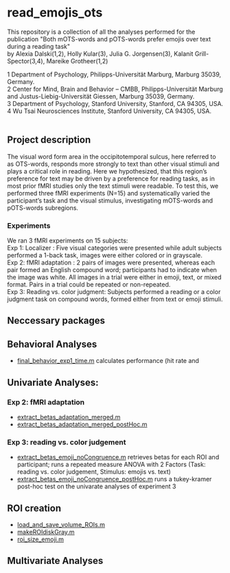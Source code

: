 # read_emojis_ots
This repository is a collection of all the analyses performed for the publication 
"Both mOTS-words and pOTS-words prefer emojis over text during a reading task" <br />
by Alexia Dalski(1,2), Holly Kular(3), Julia G. Jorgensen(3), Kalanit Grill-Spector(3,4), Mareike Grotheer(1,2)

1 Department of Psychology, Philipps-Universität Marburg, Marburg 35039, Germany.<br />
2 Center for Mind, Brain and Behavior – CMBB, Philipps-Universität Marburg and Justus-Liebig-Universität Giessen, Marburg 35039, Germany. <br />
3 Department of Psychology, Stanford University, Stanford, CA 94305, USA.<br />
4 Wu Tsai Neurosciences Institute, Stanford University, CA 94305, USA.<br />
<br />

## Project description
The visual word form area in the occipitotemporal sulcus, here referred to as OTS-words, responds more strongly to text than other visual stimuli and plays a critical role in reading. Here we hypothesized, that this region’s preference for text may be driven by a preference for reading tasks, as in most prior fMRI studies only the text stimuli were readable. To test this, we performed three fMRI experiments (N=15) and systematically varied the participant’s task and the visual stimulus, investigating mOTS-words and pOTS-words subregions. 
### Experiments
We ran 3 fMRI experiments on 15 subjects:<br />
Exp 1: Localizer : Five visual categories were presented while adult subjects performed a 1-back task, images were either colored or in grayscale.<br />
Exp 2:  fMRI adaptation : 2 pairs of images were presented, whereas each pair formed an English compound word; participants had to indicate when the image was white. All images in a trial were either in emoji, text, or mixed format. Pairs in a trial could be repeated or non-repeated.<br />
Exp 3: Reading vs. color judgment: Subjects performed a reading or a color judgment task on compound words, formed either from text or emoji stimuli.<br />

## Neccessary packages 

## Behavioral Analyses 
- [final_behavior_exp1_time.m](https://github.com/EduNeuroLab/read_emojis_ots/blob/main/final_behavior_exp1_time.m) calculates performance (hit rate and 
## Univariate Analyses:
### Exp 2: fMRI adaptation
- [extract_betas_adaptation_merged.m](https://github.com/EduNeuroLab/read_emojis_ots/blob/main/extract_betas_adaptation_merged.m)
- [extract_betas_adaptation_merged_postHoc.m](https://github.com/EduNeuroLab/read_emojis_ots/blob/main/extract_betas_adaptation_merged_postHoc.m)
### Exp 3: reading vs. color judgement
- [extract_betas_emoji_noCongruence.m](https://github.com/EduNeuroLab/read_emojis_ots/blob/main/extract_betas_adaptation_merged.m)
retrieves betas for each ROI and participant; runs a repeated measure ANOVA with 2 Factors (Task: reading vs. color judgement, Stimulus: emojis vs. text)
- [extract_betas_emoji_noCongruence_postHoc.m](https://github.com/EduNeuroLab/read_emojis_ots/blob/main/extract_betas_emoji_noCongruence_postHoc.m)
runs a tukey-kramer post-hoc test on the univarate analyses of experiment 3 

## ROI creation
- [load_and_save_volume_ROIs.m](https://github.com/EduNeuroLab/read_emojis_ots/blob/main/load_and_save_volume_ROIs.m)
- [makeROIdiskGray.m](https://github.com/EduNeuroLab/read_emojis_ots/blob/main/makeROIdiskGray.m)
- [roi_size_emoji.m](https://github.com/EduNeuroLab/read_emojis_ots/blob/main/roi_size_emoji.m)
## Multivariate Analyses

